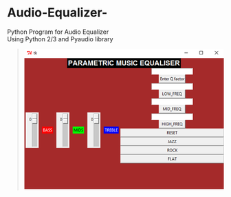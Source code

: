 # Audio-Equalizer-
Python  Program for Audio Equalizer<br/>
Using Python 2/3 and Pyaudio library<br>
> ![Capture.PNG](/Capture.PNG)
